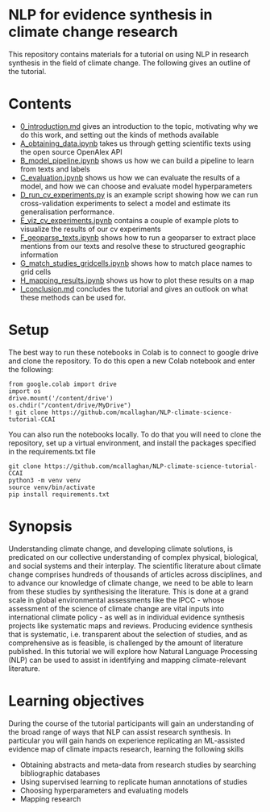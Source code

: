 # NLP for evidence synthesis in climate change research

This repository contains materials for a tutorial on using NLP in research synthesis in the field of climate change. The following gives an outline of the tutorial.

# Contents

- [0_introduction.md](0_introduction.md) gives an introduction to the topic, motivating why we do this work, and setting out the kinds of methods available
- [A_obtaining_data.ipynb](A_obtaining_data.ipynb) takes us through getting scientific texts using the open source OpenAlex API
- [B_model_pipeline.ipynb](B_model_pipeline.ipynb) shows us how we can build a pipeline to learn from texts and labels
- [C_evaluation.ipynb](C_evaluation.ipynb) shows us how we can evaluate the results of a model, and how we can choose and evaluate model hyperparameters
- [D_run_cv_experiments.py](D_run_cv_experiments.py) is an example script showing how we can run cross-validation experiments to select a model and estimate its generalisation performance.
- [E_viz_cv_experiments.ipynb](E_viz_cv_experiments.ipynb) contains a couple of example plots to visualize the results of our cv experiments
- [F_geoparse_texts.ipynb](F_geoparse_texts.ipynb) shows how to run a geoparser to extract place mentions from our texts and resolve these to structured geographic information
- [G_match_studies_gridcells.ipynb](G_match_studies_gridcells.ipynb) shows how to match place names to grid cells
- [H_mapping_results.ipynb](H_mapping_results.ipynb) shows us how to plot these results on a map
- [I_conclusion.md](I_conclusion.md) concludes the tutorial and gives an outlook on what these methods can be used for.
# Setup

The best way to run these notebooks in Colab is to connect to 
google drive and clone the repository. 
To do this open a new Colab notebook and enter the following:

```
from google.colab import drive
import os
drive.mount('/content/drive')
os.chdir("/content/drive/MyDrive")
! git clone https://github.com/mcallaghan/NLP-climate-science-tutorial-CCAI
```


You can also run the notebooks locally. To do that you will need to clone the repository, set up a virtual environment, and install the packages specified in the requirements.txt file

```
git clone https://github.com/mcallaghan/NLP-climate-science-tutorial-CCAI
python3 -m venv venv
source venv/bin/activate
pip install requirements.txt
```

# Synopsis

Understanding climate change, and developing climate solutions, is predicated on our collective understanding of complex physical, biological, and social systems and their interplay. The scientific literature about climate change comprises hundreds of thousands of articles across disciplines, and to advance our knowledge of climate change, we need to be able to learn from these studies by synthesising the literature. This is done at a grand scale in global environmental assessments like the IPCC - whose assessment of the science of climate change are vital inputs into international climate policy - as well as in individual evidence synthesis projects like systematic maps and reviews. Producing evidence synthesis that is systematic, i.e. transparent about the selection of studies, and as comprehensive as is feasible, is challenged by the amount of literature published. In this tutorial we will explore how Natural Language Processing (NLP) can be used to assist in identifying and mapping climate-relevant literature.

# Learning objectives

During the course of the tutorial participants will gain an understanding of the broad range of ways that NLP can assist research synthesis. In particular you will gain hands on experience replicating an ML-assisted evidence map of climate impacts research, learning the following skills

- Obtaining abstracts and meta-data from research studies by searching bibliographic databases
- Using supervised learning to replicate human annotations of studies
- Choosing hyperparameters and evaluating models
- Mapping research
